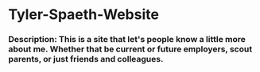 # Tyler-Spaeth-Website

### Description: This is a site that let's people know a little more about me. Whether that be current or future employers, scout parents, or just friends and colleagues.

